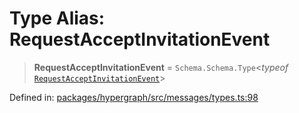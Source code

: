 # Type Alias: RequestAcceptInvitationEvent

> **RequestAcceptInvitationEvent** = `Schema.Schema.Type`\<*typeof* [`RequestAcceptInvitationEvent`](../variables/RequestAcceptInvitationEvent.md)\>

Defined in: [packages/hypergraph/src/messages/types.ts:98](https://github.com/hashirpm/hypergraph/blob/ab4ea1cdb9430798142e0d735aac9d31c2cf0ae0/packages/hypergraph/src/messages/types.ts#L98)
